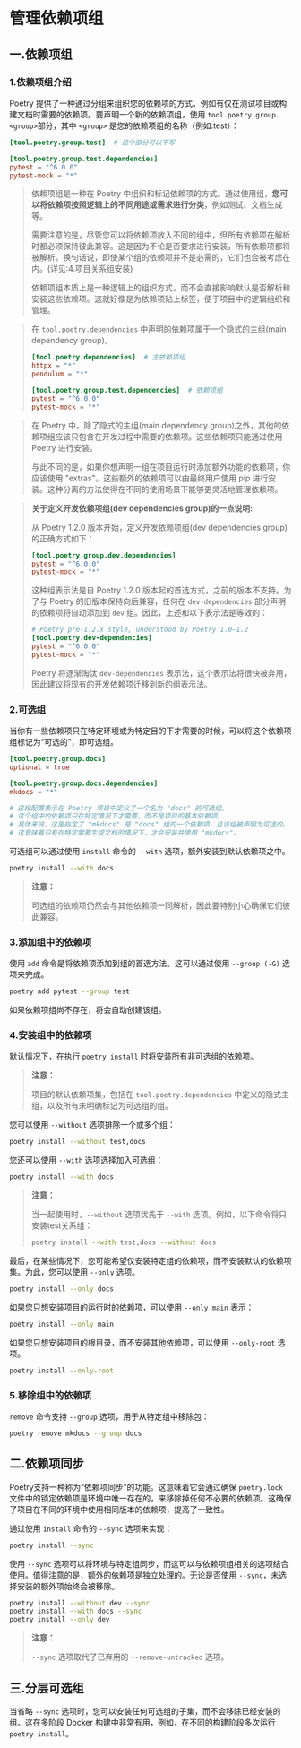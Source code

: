 # 管理依赖项组

## 一.依赖项组

### 1.依赖项组介绍

Poetry 提供了一种通过分组来组织您的依赖项的方式。例如有仅在测试项目或构建文档时需要的依赖项。要声明一个新的依赖项组，使用 `tool.poetry.group.<group>`部分，其中 `<group>` 是您的依赖项组的名称（例如:test）：

```toml
[tool.poetry.group.test]  # 这个部分可以不写

[tool.poetry.group.test.dependencies]
pytest = "^6.0.0"
pytest-mock = "*"
```

>依赖项组是一种在 Poetry 中组织和标记依赖项的方式。通过使用组，**您可以将依赖项按照逻辑上的不同用途或需求进行分类**，例如测试、文档生成等。
>
>需要注意的是，尽管您可以将依赖项放入不同的组中，但所有依赖项在解析时都必须保持彼此兼容。这是因为不论是否要求进行安装，所有依赖项都将被解析。换句话说，即使某个组的依赖项并不是必需的，它们也会被考虑在内。(详见:4.项目关系组安装)
>
>依赖项组本质上是一种逻辑上的组织方式，而不会直接影响默认是否解析和安装这些依赖项。这就好像是为依赖项贴上标签，便于项目中的逻辑组织和管理。

>在 `tool.poetry.dependencies` 中声明的依赖项属于一个隐式的主组(main dependency group)。
>
>```toml
>[tool.poetry.dependencies]  # 主依赖项组
>httpx = "*"
>pendulum = "*"
>
>[tool.poetry.group.test.dependencies]  # 依赖项组
>pytest = "^6.0.0"
>pytest-mock = "*"
>```

> 在 Poetry 中，除了隐式的主组(main dependency group)之外，其他的依赖项组应该只包含在开发过程中需要的依赖项。这些依赖项只能通过使用 Poetry 进行安装。
>
> 与此不同的是，如果你想声明一组在项目运行时添加额外功能的依赖项，你应该使用 "extras"。这些额外的依赖项可以由最终用户使用 pip 进行安装。这种分离的方法使得在不同的使用场景下能够更灵活地管理依赖项。

> **关于定义开发依赖项组(dev dependencies group)的一点说明:**
>
> 从 Poetry 1.2.0 版本开始，定义开发依赖项组(dev dependencies group)的正确方式如下：
>
> ```toml
> [tool.poetry.group.dev.dependencies]
> pytest = "^6.0.0"
> pytest-mock = "*"
> ```
>
> 这种组表示法是自 Poetry 1.2.0 版本起的首选方式，之前的版本不支持。为了与 Poetry 的旧版本保持向后兼容，任何在 `dev-dependencies` 部分声明的依赖项将自动添加到 `dev` 组。因此，上述和以下表示法是等效的：
>
> ```toml
> # Poetry pre-1.2.x style, understood by Poetry 1.0–1.2
> [tool.poetry.dev-dependencies]
> pytest = "^6.0.0"
> pytest-mock = "*"
> ```
>
> Poetry 将逐渐淘汰 `dev-dependencies` 表示法，这个表示法将很快被弃用，因此建议将现有的开发依赖项迁移到新的组表示法。

### 2.可选组

当你有一些依赖项只在特定环境或为特定目的下才需要的时候，可以将这个依赖项组标记为“可选的”，即可选组。

```toml
[tool.poetry.group.docs]
optional = true

[tool.poetry.group.docs.dependencies]
mkdocs = "*"

# 这段配置表示在 Poetry 项目中定义了一个名为 "docs" 的可选组。
# 这个组中的依赖项只在特定情况下才需要，而不是项目的基本依赖项。
# 具体来说，这里指定了 "mkdocs" 是 "docs" 组的一个依赖项，且该组被声明为可选的。
# 这意味着只有在特定需要生成文档的情况下，才会安装并使用 "mkdocs"。
```

可选组可以通过使用 `install` 命令的 `--with` 选项，额外安装到默认依赖项之中。

```bash
poetry install --with docs
```

> **注意：**
>
> 可选组的依赖项仍然会与其他依赖项一同解析，因此要特别小心确保它们彼此兼容。

### 3.添加组中的依赖项

使用 `add` 命令是将依赖项添加到组的首选方法。这可以通过使用 `--group (-G)` 选项来完成。

```bash
poetry add pytest --group test
```

如果依赖项组尚不存在，将会自动创建该组。

### 4.安装组中的依赖项

默认情况下，在执行 `poetry install` 时将安装所有非可选组的依赖项。

> **注意：**
>
> 项目的默认依赖项集，包括在 `tool.poetry.dependencies` 中定义的隐式主组，以及所有未明确标记为可选组的组。

您可以使用 `--without` 选项排除一个或多个组：

```bash
poetry install --without test,docs
```

您还可以使用 `--with` 选项选择加入可选组：

```bash
poetry install --with docs
```

> **注意：**
>
> 当一起使用时，`--without` 选项优先于 `--with` 选项。例如，以下命令将只安装test关系组：
>
> ```bash
> poetry install --with test,docs --without docs
> ```

最后，在某些情况下，您可能希望仅安装特定组的依赖项，而不安装默认的依赖项集。为此，您可以使用 `--only` 选项。

```bash
poetry install --only docs
```

如果您只想安装项目的运行时的依赖项，可以使用 `--only main` 表示：

```bash
poetry install --only main
```

如果您只想安装项目的根目录，而不安装其他依赖项，可以使用 `--only-root` 选项。

```bash
poetry install --only-root
```

### 5.移除组中的依赖项

`remove` 命令支持 `--group` 选项，用于从特定组中移除包：

```bash
poetry remove mkdocs --group docs
```

## 二.依赖项同步

Poetry支持一种称为“依赖项同步”的功能。这意味着它会通过确保 `poetry.lock` 文件中的锁定依赖项是环境中唯一存在的，来移除掉任何不必要的依赖项。这确保了项目在不同的环境中使用相同版本的依赖项，提高了一致性。

通过使用 `install` 命令的 `--sync` 选项来实现：

```bash
poetry install --sync
```

使用 `--sync` 选项可以将环境与特定组同步，而这可以与依赖项组相关的选项结合使用。值得注意的是，额外的依赖项是独立处理的。无论是否使用 `--sync`，未选择安装的额外项始终会被移除。

```bash
poetry install --without dev --sync
poetry install --with docs --sync
poetry install --only dev
```

> **注意：**
>
> `--sync` 选项取代了已弃用的 `--remove-untracked` 选项。

## 三.分层可选组

当省略 `--sync` 选项时，您可以安装任何可选组的子集，而不会移除已经安装的组。这在多阶段 Docker 构建中非常有用，例如，在不同的构建阶段多次运行 `poetry install`。